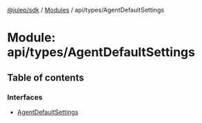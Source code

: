 [@julep/sdk](../README.md) / [Modules](../modules.md) / api/types/AgentDefaultSettings

# Module: api/types/AgentDefaultSettings

## Table of contents

### Interfaces

- [AgentDefaultSettings](../interfaces/api_types_AgentDefaultSettings.AgentDefaultSettings.md)

